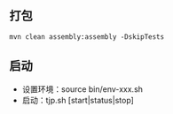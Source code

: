 
## 打包
    mvn clean assembly:assembly -DskipTests

## 启动
* 设置环境：source bin/env-xxx.sh
* 启动：tjp.sh [start|status|stop]

